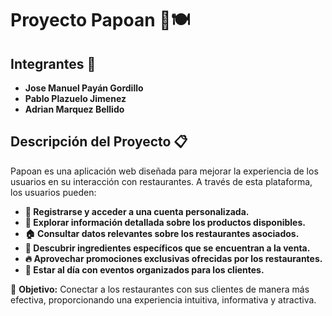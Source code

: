 # Proyecto Papoan 🥗🍽️  

## Integrantes 👥  
- **Jose Manuel Payán Gordillo**  
- **Pablo Plazuelo Jimenez**  
- **Adrian Marquez Bellido**  

## Descripción del Proyecto 📋  
Papoan es una aplicación web diseñada para mejorar la experiencia de los usuarios en su interacción con restaurantes. A través de esta plataforma, los usuarios pueden:  
- **📝 Registrarse y acceder a una cuenta personalizada.**  
- **🍔 Explorar información detallada sobre los productos disponibles.**  
- **🏠 Consultar datos relevantes sobre los restaurantes asociados.**  
- **🥬 Descubrir ingredientes específicos que se encuentran a la venta.**  
- **🔥 Aprovechar promociones exclusivas ofrecidas por los restaurantes.**  
- **🎉 Estar al día con eventos organizados para los clientes.**  

🎯 **Objetivo:** Conectar a los restaurantes con sus clientes de manera más efectiva, proporcionando una experiencia intuitiva, informativa y atractiva.  
